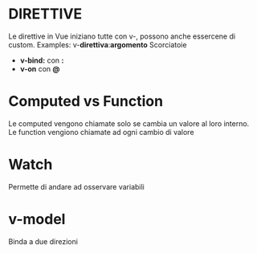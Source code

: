 # DIRETTIVE
Le direttive in Vue iniziano tutte con v-, possono anche essercene di custom.
Examples: v-**direttiva**:**argomento**
Scorciatoie
- **v-bind:** con **:**
- **v-on** con **@**

# Computed vs Function
Le computed vengono chiamate solo se cambia un valore al loro interno.  
Le function vengiono chiamate ad ogni cambio di valore

# Watch
Permette di andare ad osservare variabili

# v-model
Binda a due direzioni